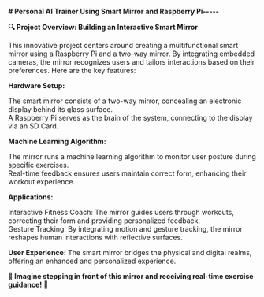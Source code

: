 **# Personal AI Trainer Using Smart Mirror and Raspberry Pi-----**

**🔍 Project Overview: Building an Interactive Smart Mirror**


This innovative project centers around creating a multifunctional smart mirror using a Raspberry Pi and a two-way mirror. By integrating embedded cameras, the mirror recognizes users and tailors interactions based on their preferences. Here are the key features:    

**Hardware Setup:**

The smart mirror consists of a two-way mirror, concealing an electronic display behind its glass surface.                                                                                                        
A Raspberry Pi serves as the brain of the system, connecting to the display via an SD Card.                                                                                                                      

**Machine Learning Algorithm:**

The mirror runs a machine learning algorithm to monitor user posture during specific exercises.                                                                                                                  
Real-time feedback ensures users maintain correct form, enhancing their workout experience.  

**Applications:**

Interactive Fitness Coach: The mirror guides users through workouts, correcting their form and providing personalized feedback.                                                                                        
Gesture Tracking: By integrating motion and gesture tracking, the mirror reshapes human interactions with reflective surfaces.   


**User Experience:**
The smart mirror bridges the physical and digital realms, offering an enhanced and personalized experience. 

**🌟 Imagine stepping in front of this mirror and receiving real-time exercise guidance! 💪**
